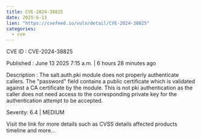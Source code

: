 ```yaml
---
title: CVE-2024-38825
date: 2025-6-13
lien: "https://cvefeed.io/vuln/detail/CVE-2024-38825"
categories:
  - cve
---
```


CVE ID : CVE-2024-38825

Published :  June 13
2025
7:15 a.m. | 6 hours
28 minutes ago

Description : The salt.auth.pki module does not properly authenticate callers. The "password" field contains a public certificate which is validated against a CA certificate by the module. This is not pki authentication
as the caller does not need access to the corresponding private key for the authentication attempt to be accepted.

Severity: 6.4 | MEDIUM

Visit the link for more details
such as CVSS details
affected products
timeline
and more...
